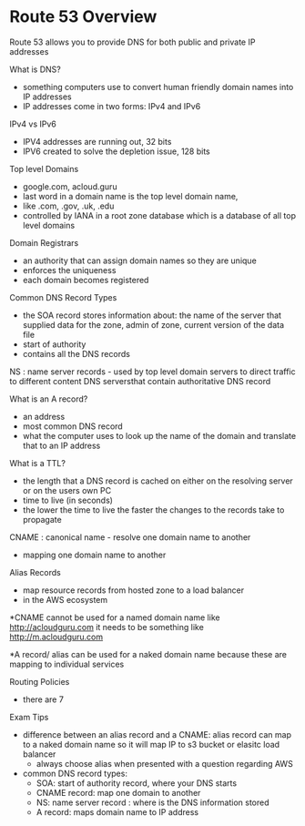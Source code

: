 # Route 53 Overview

Route 53 allows you to provide DNS for both public and private IP addresses

What is DNS?
- something computers use to convert human friendly domain names into IP addresses
- IP addresses come in two forms: IPv4 and IPv6

IPv4 vs IPv6
- IPV4 addresses are running out, 32 bits 
- IPV6 created to solve the depletion issue, 128 bits

Top level Domains
- google.com, acloud.guru
- last word in a domain name is the top level domain name,
- like .com, .gov, .uk, .edu
- controlled by IANA in a root zone database which is a database of all top level domains

Domain Registrars
- an authority that can assign domain names so they are unique
- enforces the uniqueness
- each domain becomes registered

Common DNS Record Types
- the SOA record stores information about: the name of the server that supplied data for the zone, admin of zone, current version of the data file
- start of authority
- contains all the DNS records

NS : name server records - used by top level domain servers to direct traffic to different content DNS serversthat contain authoritative DNS record

What is an A record?
- an address
- most common DNS record
- what the computer uses to look up the name of the domain and translate that to an IP address

What is a TTL?
- the length that a DNS record is cached on either on the resolving server or on the users own PC
- time to live (in seconds)
- the lower the time to live the faster the changes to the records take to propagate 

CNAME : canonical name - resolve one domain name to another
- mapping one domain name to another

Alias Records 
- map resource records from hosted zone to a load balancer
- in the AWS ecosystem

*CNAME cannot be used for a named domain name like http://acloudguru.com it needs to be something like http://m.acloudguru.com

*A record/ alias can be used for a naked domain name because these are mapping to individual services

Routing Policies
- there are 7

Exam Tips
- difference between an alias record and a CNAME: alias record can map to a naked domain name so it will map IP to s3 bucket or elasitc load balancer
	- always choose alias when presented with a question regarding AWS
- common DNS record types:
	- SOA: start of authority record, where your DNS starts
	- CNAME record: map one domain to another
	- NS: name server record : where is the DNS information stored
	- A record: maps domain name to IP address
